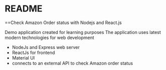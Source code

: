 # README

==Check Amazon Order status with Nodejs and React.js

Demo application created for learning purposes
The application uses latest modern technologies for web development 
 - NodeJs and Express web server
 - ReactJs for frontend
 - Material UI
 - connects to an external API to check Amazon order status
